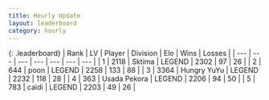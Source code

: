 ```yaml
---
title: Hourly Update
layout: leaderboard
category: hourly
---
```


{: .leaderboard}
| Rank | LV | Player | Division | Elo | Wins | Losses |
| --- | --- | --- | --- | --- | --- | --- |
| <span data-change="0">1</span> | 2118 | <span title="ID: 353063">Sktima</span> | LEGEND | <span data-change="0">2302</span> | <span data-change="0">97</span> | <span data-change="0">26</span> |
| <span data-change="0">2</span> | 644 | <span title="ID: 540690">poon</span> | LEGEND | <span data-change="-33">2258</span> | <span data-change="5">133</span> | <span data-change="4">88</span> |
| <span data-change="0">3</span> | 3364 | <span title="ID: 164871">Hungry YuYu</span> | LEGEND | <span data-change="0">2232</span> | <span data-change="0">118</span> | <span data-change="0">28</span> |
| <span data-change="0">4</span> | 363 | <span title="ID: 641994">Usada Pekora</span> | LEGEND | <span data-change="0">2206</span> | <span data-change="0">94</span> | <span data-change="0">50</span> |
| <span data-change="0">5</span> | 783 | <span title="ID: 517164">caidi</span> | LEGEND | <span data-change="0">2203</span> | <span data-change="0">49</span> | <span data-change="0">26</span> |